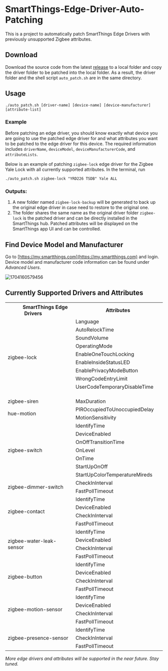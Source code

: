 # SmartThings-Edge-Driver-Auto-Patching
This is a project to automatically patch SmartThings Edge Drivers with previously unsupported Zigbee attributes.


## Download
Download the source code from the latest [release](https://github.com/XueningXu/SmartThings-Edge-Driver-Auto-Patching/releases/tag/sourceCode) to a local folder and copy the driver folder to be patched into the local folder. As a result, the driver folder and the shell script `auto_patch.sh` are in the same directory.
<!---
The resulting directory tree should be as follows:
```
local-folder
├── cap-patches
│   ├── button_patch.lua
│   ├── contact_patch.lua
│   ├── dimmer_patch.lua
│   ├── hue_patch.lua
│   ├── lock_patch.lua
│   ├── motion_patch.lua
│   ├── presence_patch.lua
│   ├── siren_patch.lua
│   ├── switch_patch.lua
│   └── water_patch.lua
├── subdrivers
│   ├── button-patch
|       └── init.lua
│   ├── contact-patch
|       └── init.lua
│   ├── dimmer-patch
|       └── init.lua
│   ├── hue-patch
|       └── init.lua
│   ├── lock-patch
|       └── init.lua
│   ├── motion-patch
|       └── init.lua
│   ├── presence-patch
|       └── init.lua
│   ├── siren-patch
|       └── init.lua
│   ├── switch-patch
|       └── init.lua
│   └── water-patch
|       └── init.lua
├── auto_patch.sh
├── 1_patch_profiles.py
├── 2_patch_handlers.py
├── 3_patch_subdriver.py
├── custom_capability_list.config
├── driver2patch.config
└── zigbee-lock            <-- This is the SmartThings edge driver to be patched
```
--->

## Usage 
```
./auto_patch.sh [driver-name] [device-name] [device-manufacturer] [attribute-list]
```
### Example
Before patching an edge driver, you should know exactly what device you are going to use the patched edge driver for and what attributes you want to be patched to the edge driver for this device. 
The required information includes `driverName`, `deviceModel`, `deviceManufacturerCode`, and `attributeLists`.

Below is an example of patching `zigbee-lock` edge driver for the Zigbee Yale Lock with all currently supported attributes. In the terminal, run
```
./auto_patch.sh zigbee-lock "YRD226 TSDB" Yale ALL
```

### Outputs:
1. A new folder named `zigbee-lock-backup` will be generated to back up the original edge driver in case need to restore to the original one. 
2. The folder shares the same name as the original driver folder `zigbee-lock` is the patched driver and can be directly installed in the SmartThings hub. Patched attributes will be displayed on the SmartThings app UI and can be controlled.

## Find Device Model and Manufacturer
Go to [https://my.smartthings.com](https://my.smartthings.com) and login. Device model and manufacturer code information can be found under *Advanced Users*. 

![1704160579456](https://github.com/XueningXu/SmartThings-Edge-Driver-Auto-Patching/assets/47044598/7806bb39-9751-47f2-9a0a-58e651aa2445)



## Currently Supported Drivers and Attributes

<table>
  <tr>
    <th> &nbsp;&nbsp;&nbsp;&nbsp;&nbsp;&nbsp;&nbsp;&nbsp; SmartThings Edge Drivers &nbsp;&nbsp;&nbsp;&nbsp;&nbsp;&nbsp;&nbsp;&nbsp;</th>
    <th> &nbsp;&nbsp;&nbsp;&nbsp;&nbsp;&nbsp;&nbsp;&nbsp; Attributes &nbsp;&nbsp;&nbsp;&nbsp;&nbsp;&nbsp;&nbsp;&nbsp;</th>
  </tr>
  <tr>
    <td rowspan="9">zigbee-lock</td>
    <td>Language</td>
  </tr>
  <tr><td>AutoRelockTime</td></tr>
  <tr><td>SoundVolume</td></tr>
  <tr><td>OperatingMode</td></tr>
  <tr><td>EnableOneTouchLocking</td></tr>
  <tr><td>EnableInsideStatusLED</td></tr>
  <tr><td>EnablePrivacyModeButton</td></tr>
  <tr><td>WrongCodeEntryLimit</td></tr>
  <tr><td>UserCodeTemporaryDisableTime &nbsp;&nbsp;&nbsp;&nbsp;&nbsp;&nbsp;&nbsp;&nbsp;</td></tr>
    
  <tr>
    <td>zigbee-siren</td>
    <td>MaxDuration</td>
  </tr>

  <tr>
    <td rowspan="2">hue-motion</td>
    <td>PIROccupiedToUnoccupiedDelay</td>
  </tr>
  <tr><td>MotionSensitivity</td></tr>

  <tr>
    <td rowspan="7">zigbee-switch</td>
    <td>IdentifyTime</td>
  </tr>
  <tr><td>DeviceEnabled</td></tr>
  <tr><td>OnOffTransitionTime</td></tr>
  <tr><td>OnLevel</td></tr>
  <tr><td>OnTime</td></tr>
  <tr><td>StartUpOnOff</td></tr>
  <tr><td>StartUpColorTemperatureMireds</td></tr>

  <tr>
    <td rowspan="2">zigbee-dimmer-switch</td>
    <td>CheckInInterval</td>
  </tr>
  <tr><td>FastPollTimeout</td></tr>

  <tr>
    <td rowspan="4">zigbee-contact</td>
    <td>IdentifyTime</td>
  </tr>
  <tr><td>DeviceEnabled</td></tr>
  <tr><td>CheckInInterval</td></tr>
  <tr><td>FastPollTimeout</td></tr>

  <tr>
    <td rowspan="4">zigbee-water-leak-sensor</td>
    <td>IdentifyTime</td>
  </tr>
  <tr><td>DeviceEnabled</td></tr>
  <tr><td>CheckInInterval</td></tr>
  <tr><td>FastPollTimeout</td></tr>

  <tr>
    <td rowspan="4">zigbee-button</td>
    <td>IdentifyTime</td>
  </tr>
  <tr><td>DeviceEnabled</td></tr>
  <tr><td>CheckInInterval</td></tr>
  <tr><td>FastPollTimeout</td></tr>

  <tr>
    <td rowspan="4">zigbee-motion-sensor</td>
    <td>IdentifyTime</td>
  </tr>
  <tr><td>DeviceEnabled</td></tr>
  <tr><td>CheckInInterval</td></tr>
  <tr><td>FastPollTimeout</td></tr>

  <tr>
    <td rowspan="3">zigbee-presence-sensor</td>
    <td>IdentifyTime</td>
  </tr>
  <tr><td>CheckInInterval</td></tr>
  <tr><td>FastPollTimeout</td></tr>
</table>



*More edge drivers and attributes will be supported in the near future. Stay tuned.*

